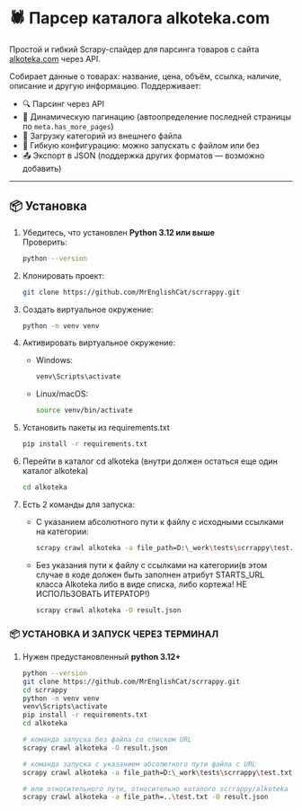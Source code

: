 # 🕷️ Парсер каталога alkoteka.com

Простой и гибкий Scrapy-спайдер для парсинга товаров с сайта [alkoteka.com](https://alkoteka.com) через API.

Собирает данные о товарах: название, цена, объём, ссылка, наличие, описание и другую информацию. Поддерживает:
- 🔍 Парсинг через API
- 🔄 Динамическую пагинацию (автоопределение последней страницы по `meta.has_more_pages`)
- 📁 Загрузку категорий из внешнего файла
- 🧩 Гибкую конфигурацию: можно запускать с файлом или без
- 📤 Экспорт в JSON (поддержка других форматов — возможно добавить)

---

## 📦 Установка

1. Убедитесь, что установлен **Python 3.12 или выше**  
   Проверить:  
   ```bash
   python --version

1. Клонировать проект: 
    ```bash
    git clone https://github.com/MrEnglishCat/scrrappy.git
    ```
1. Создать виртуальное окружение: 
    ```bash
    python -m venv venv

2. Активировать виртуальное окружение: 
     - Windows:
        ```bash
        venv\Scripts\activate
     - Linux/macOS:
        ```bash
       source venv/bin/activate
        
3. Установить пакеты из requirements.txt
     ```bash
    pip install -r requirements.txt
   
1. Перейти в каталог cd alkoteka (внутри должен остаться еще один каталог alkoteka)

    ```bash
    cd alkoteka
3. Есть 2 команды для запуска:
    - С указанием абсолютного пути к файлу с исходными ссылками на категории:
        ```bash 
        scrapy crawl alkoteka -a file_path=D:\_work\tests\scrrappy\test.txt -O result.json 
   
    - Без указания пути к файлу с ссылками на категории(в этом случае в коде должен быть заполнен атрибут STARTS_URL класса Alkoteka либо в виде списка, либо кортежа! НЕ ИСПОЛЬЗОВАТЬ ИТЕРАТОР!)
    
        ```bash
        scrapy crawl alkoteka -O result.json
   

### 📦 УСТАНОВКА И ЗАПУСК ЧЕРЕЗ ТЕРМИНАЛ

1. Нужен предустановленный **python 3.12+**
    ```bash
    python --version
    git clone https://github.com/MrEnglishCat/scrrappy.git
    cd scrrappy
    python -m venv venv
    venv\Scripts\activate
    pip install -r requirements.txt
    cd alkoteka
   
    # команда запуска без файла со списком URL
    scrapy crawl alkoteka -O result.json
   
    # команда запуска с указанием абсолютного пути файла с URL
    scrapy crawl alkoteka -a file_path=D:\_work\tests\scrrappy\test.txt -O result.json
   
    # или относительного пути, относительно каталого scrrappy/alkoteka (из него запускается парсер)
    scrapy crawl alkoteka -a file_path=..\test.txt -O result.json